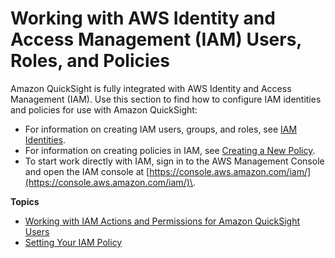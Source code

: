 # Working with AWS Identity and Access Management \(IAM\) Users, Roles, and Policies<a name="working-with-iam"></a>

Amazon QuickSight is fully integrated with AWS Identity and Access Management \(IAM\)\. Use this section to find how to configure IAM identities and policies for use with Amazon QuickSight:
+ For information on creating IAM users, groups, and roles, see [IAM Identities](https://docs.aws.amazon.com/IAM/latest/UserGuide/id.html)\.
+ For information on creating policies in IAM, see [Creating a New Policy](https://docs.aws.amazon.com/IAM/latest/UserGuide/access_policies_create.html)\.
+ To start work directly with IAM, sign in to the AWS Management Console and open the IAM console at [https://console.aws.amazon.com/iam/](https://console.aws.amazon.com/iam/)\.

**Topics**
+ [Working with IAM Actions and Permissions for Amazon QuickSight Users](iam-actions.md)
+ [Setting Your IAM Policy](set-iam-policy.md)